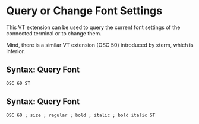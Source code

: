 # Query or Change Font Settings

This VT extension can be used to query the current font settings of the connected terminal
or to change them.

Mind, there is a similar VT extension (OSC 50) introduced by xterm, which is inferior.

## Syntax: Query Font

```
OSC 60 ST
```

## Syntax: Query Font

```
OSC 60 ; size ; regular ; bold ; italic ; bold italic ST
```

